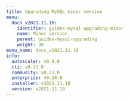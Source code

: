```yaml
---
title: Upgrading MySQL minor version
menu:
  docs_v2021.11.18:
    identifier: guides-mysql-upgrading-minor
    name: Minor version
    parent: guides-mysql-upgrading
    weight: 30
menu_name: docs_v2021.11.18
info:
  autoscaler: v0.8.0
  cli: v0.23.0
  community: v0.23.0
  enterprise: v0.10.0
  installer: v2021.11.18
  version: v2021.11.18
---
```


